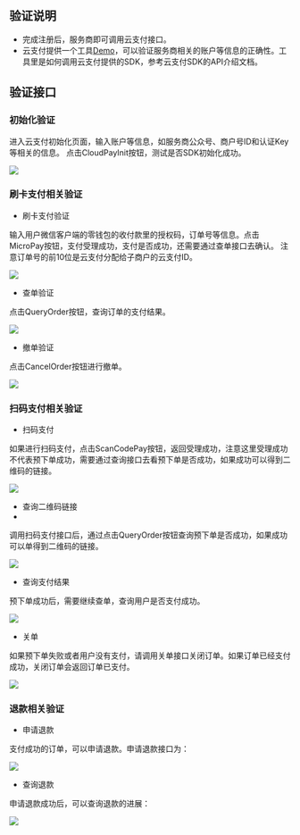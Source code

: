 ## 验证说明
- 完成注册后，服务商即可调用云支付接口。
- 云支付提供一个工具[Demo](https://mc.qcloudimg.com/static/archive/ca2b3363b398dda24eefc1c392fa334f/Demo.zip)，可以验证服务商相关的账户等信息的正确性。工具里是如何调用云支付提供的SDK，参考云支付SDK的API介绍文档。

## 验证接口

### 初始化验证 ###

进入云支付初始化页面，输入账户等信息，如服务商公众号、商户号ID和认证Key等相关的信息。
点击CloudPayInit按钮，测试是否SDK初始化成功。

![](https://mc.qcloudimg.com/static/img/09931282d8727d765f00498b1f5b097b/image.png)

### 刷卡支付相关验证 ###

- 刷卡支付验证

输入用户微信客户端的零钱包的收付款里的授权码，订单号等信息。点击MicroPay按钮，支付受理成功，支付是否成功，还需要通过查单接口去确认。
注意订单号的前10位是云支付分配给子商户的云支付ID。

![](https://mc.qcloudimg.com/static/img/92726c5dbf28688ff5570a2cea24f1fb/image.png)

- 查单验证

点击QueryOrder按钮，查询订单的支付结果。

![](https://mc.qcloudimg.com/static/img/adc5b8674f557ff39eebde2fa9edca10/image.png)

- 撤单验证

点击CancelOrder按钮进行撤单。

![](https://mc.qcloudimg.com/static/img/7803e87a8e4f5fb6c8d8180e8df6aac1/image.png)

### 扫码支付相关验证 ###

- 扫码支付

如果进行扫码支付，点击ScanCodePay按钮，返回受理成功，注意这里受理成功不代表预下单成功，需要通过查询接口去看预下单是否成功，如果成功可以得到二维码的链接。

![](https://mc.qcloudimg.com/static/img/04dc5720521011113a5d4af95a6daa2e/image.png)

- 查询二维码链接
- 
调用扫码支付接口后，通过点击QueryOrder按钮查询预下单是否成功，如果成功可以单得到二维码的链接。

![](https://mc.qcloudimg.com/static/img/7d93bd6921d5f331c660d122233848ee/image.png)

- 查询支付结果

预下单成功后，需要继续查单，查询用户是否支付成功。

![](https://mc.qcloudimg.com/static/img/557b464f2a5c2dd722ec8d0b56e342d7/image.png)

- 关单

如果预下单失败或者用户没有支付，请调用关单接口关闭订单。如果订单已经支付成功，关闭订单会返回订单已支付。

![](https://mc.qcloudimg.com/static/img/3c0f4ba1086d048e1c0d172c1dcee8fc/image.png)

### 退款相关验证 ###

- 申请退款

支付成功的订单，可以申请退款。申请退款接口为：

![](https://mc.qcloudimg.com/static/img/06c4de10e9316c3864ab30c7091f8d7e/image.png)

- 查询退款

申请退款成功后，可以查询退款的进展：

![](https://mc.qcloudimg.com/static/img/8c749a0f168fd869c8d9acb51428761d/image.png)

